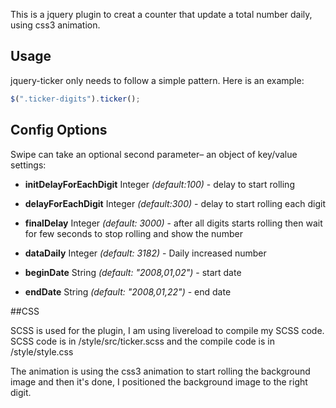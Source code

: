 This is a jquery plugin to creat a counter that update a total number daily, using css3 animation.

## Usage
jquery-ticker only needs to follow a simple pattern. Here is an example:

```js
$(".ticker-digits").ticker();
```

## Config Options

Swipe can take an optional second parameter– an object of key/value settings:

- **initDelayForEachDigit** Integer *(default:100)* - delay to start rolling

-	**delayForEachDigit** Integer *(default:300)* - delay to start rolling each digit

- **finalDelay** Integer *(default: 3000)* - after all digits starts rolling then wait for few seconds to stop rolling and show the number

- **dataDaily** Integer *(default: 3182)* - Daily increased number

- **beginDate** String *(default: "2008,01,02")* - start date

- **endDate** String *(default: "2008,01,22")* - end date

##CSS

SCSS is used for the plugin, I am using livereload to compile my SCSS code. SCSS code is in /style/src/ticker.scss and the compile code is in /style/style.css

The animation is using the css3 animation to start rolling the background image and then it's done, I positioned the background image to the right digit.